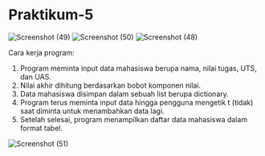 # Praktikum-5
![Screenshot (49)](https://github.com/user-attachments/assets/bcaeab51-6dd5-4e87-8b0f-e597b514ec2a)
![Screenshot (50)](https://github.com/user-attachments/assets/e75defd2-6204-4ede-8950-34c188f370b4)
![Screenshot (48)](https://github.com/user-attachments/assets/5807a74c-d05d-40f6-96e9-dde70c1b545c)

Cara kerja program:
1. Program meminta input data mahasiswa berupa nama, nilai tugas, UTS, dan UAS.
2. Nilai akhir dihitung berdasarkan bobot komponen nilai.
3. Data mahasiswa disimpan dalam sebuah list berupa dictionary.
4. Program terus meminta input data hingga pengguna mengetik t (tidak) saat diminta untuk menambahkan data lagi.
5. Setelah selesai, program menampilkan daftar data mahasiswa dalam format tabel.

![Screenshot (51)](https://github.com/user-attachments/assets/1e6beef0-bb7d-4f73-b0c0-c035af0458de)
